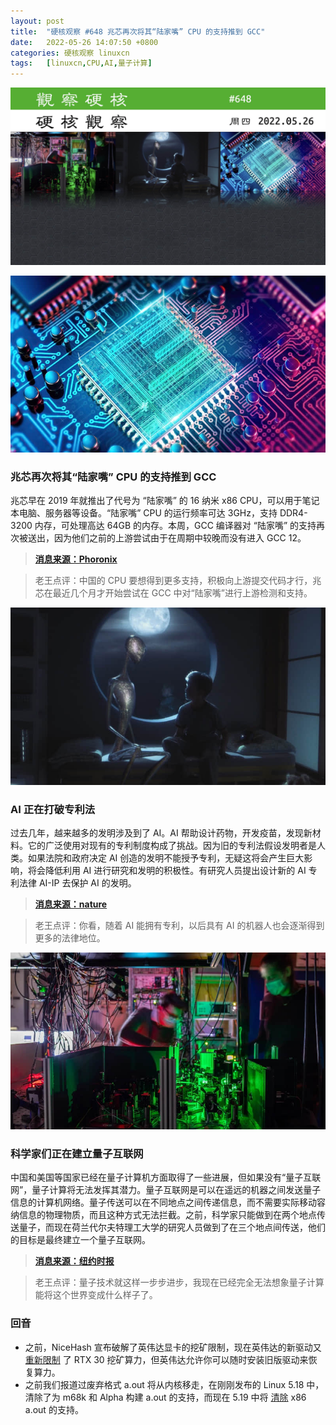 ```yaml
---
layout: post
title:	"硬核观察 #648 兆芯再次将其“陆家嘴” CPU 的支持推到 GCC"
date:	2022-05-26 14:07:50 +0800 
categories:	硬核观察 linuxcn 
tags:	[linuxcn,CPU,AI,量子计算]
---
```



![](/Asserts/Images/album/202205/26/140631lmuwbps8a0vspuqb.jpg)


![](/Asserts/Images/album/202205/26/140640i4kutubj4ae449ad.jpg)


### 兆芯再次将其“陆家嘴” CPU 的支持推到 GCC


兆芯早在 2019 年就推出了代号为 “陆家嘴” 的 16 纳米 x86 CPU，可以用于笔记本电脑、服务器等设备。“陆家嘴” CPU 的运行频率可达 3GHz，支持 DDR4-3200 内存，可处理高达 64GB 的内存。本周，GCC 编译器对 “陆家嘴” 的支持再次被送出，因为他们之前的上游尝试由于在周期中较晚而没有进入 GCC 12。



> 
> **[消息来源：Phoronix](https://www.phoronix.com/scan.php?page=news_item&px=Zhaoxin-LuJiaZui-GCC-May)**
> 
> 
> 



> 
> 老王点评：中国的 CPU 要想得到更多支持，积极向上游提交代码才行，兆芯在最近几个月才开始尝试在 GCC 中对“陆家嘴”进行上游检测和支持。
> 
> 
> 


![](/Asserts/Images/album/202205/26/140704zjzx3o63zoxozzj6.jpg)


### AI 正在打破专利法


过去几年，越来越多的发明涉及到了 AI。AI 帮助设计药物，开发疫苗，发现新材料。它的广泛使用对现有的专利制度构成了挑战。因为旧的专利法假设发明者是人类。如果法院和政府决定 AI 创造的发明不能授予专利，无疑这将会产生巨大影响，将会降低利用 AI 进行研究和发明的积极性。有研究人员提出设计新的 AI 专利法律 AI-IP 去保护 AI 的发明。



> 
> **[消息来源：nature](https://www.nature.com/articles/d41586-022-01391-x)**
> 
> 
> 



> 
> 老王点评：你看，随着 AI 能拥有专利，以后具有 AI 的机器人也会逐渐得到更多的法律地位。
> 
> 
> 


![](/Asserts/Images/album/202205/26/140723qua3ofo25s35e2ai.jpg)


### 科学家们正在建立量子互联网


中国和美国等国家已经在量子计算机方面取得了一些进展，但如果没有“量子互联网”，量子计算将无法发挥其潜力。量子互联网是可以在遥远的机器之间发送量子信息的计算机网络。量子传送可以在不同地点之间传递信息，而不需要实际移动容纳信息的物理物质，而且这种方式无法拦截。之前，科学家只能做到在两个地点传送量子，而现在荷兰代尔夫特理工大学的研究人员做到了在三个地点间传送，他们的目标是最终建立一个量子互联网。



> 
> **[消息来源：纽约时报](https://www.nytimes.com/2022/05/25/technology/quantum-internet-teleportation.html)**
> 
> 
> 



> 
> 老王点评：量子技术就这样一步步进步，我现在已经完全无法想象量子计算能将这个世界变成什么样子了。
> 
> 
> 


### 回音


* 之前，NiceHash 宣布破解了英伟达显卡的挖矿限制，现在英伟达的新驱动又 [重新限制](https://www.tomshardware.com/news/nvidias-latest-driver-update-tackles-lhr-crack) 了 RTX 30 挖矿算力，但英伟达允许你可以随时安装旧版驱动来恢复算力。
* 之前我们报道过废弃格式 a.out 将从内核移走，在刚刚发布的 Linux 5.18 中，清除了为 m68k 和 Alpha 构建 a.out 的支持，而现在 5.19 中将 [清除](https://www.phoronix.com/scan.php?page=news_item&px=Linux-5.19-Drops-x86-a.out) x86 a.out 的支持。
